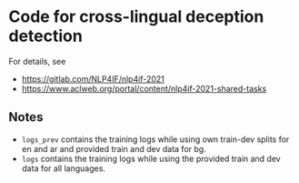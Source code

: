 # Code for cross-lingual deception detection

For details, see
- https://gitlab.com/NLP4IF/nlp4if-2021
- https://www.aclweb.org/portal/content/nlp4if-2021-shared-tasks

## Notes
- `logs_prev` contains the training logs while using own train-dev splits for en and ar and provided train and dev data for bg.
- `logs` contains the training logs while using the provided train and dev data for all languages.

